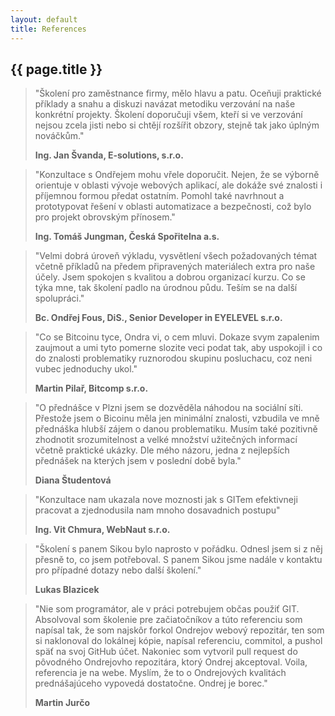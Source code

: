 ```yaml
---
layout: default
title: References
---
```


## {{ page.title }}


> "Školení pro zaměstnance firmy, mělo hlavu a patu. Oceňuji praktické příklady a snahu a diskuzi navázat metodiku verzování na naše konkrétní projekty. Školení doporučuji všem, kteří si ve verzování nejsou zcela jisti nebo si chtějí rozšířit obzory, stejně tak jako úplným nováčkům."
>
> __Ing. Jan Švanda, E-solutions, s.r.o.__

> "Konzultace s Ondřejem mohu vřele doporučit. Nejen, že se výborně orientuje v oblasti vývoje webových aplikací, ale dokáže své znalosti i příjemnou formou předat ostatním. Pomohl také navrhnout a prototypovat řešení v oblasti automatizace a bezpečnosti, což bylo pro projekt obrovským přínosem."
>
> __Ing. Tomáš Jungman, Česká Spořitelna a.s.__

> "Velmi dobrá úroveň výkladu, vysvětlení všech požadovaných témat včetně příkladů na předem připravených materiálech extra pro naše účely. Jsem spokojen s kvalitou a dobrou organizací  kurzu. Co se týka mne, tak školení padlo na úrodnou půdu. Teším se na další spolupráci."
>
> __Bc. Ondřej Fous, DiS., Senior Developer in EYELEVEL s.r.o.__

> "Co se Bitcoinu tyce, Ondra vi, o cem mluvi. Dokaze svym zapalenim zaujmout a umi tyto pomerne slozite veci podat tak, aby uspokojil i co do znalosti problematiky ruznorodou skupinu posluchacu, coz neni vubec jednoduchy ukol."
>
> __Martin Pilař, Bitcomp s.r.o.__

> "O přednášce v Plzni jsem se dozvěděla náhodou na sociální síti. Přestože jsem o Bicoinu měla jen minimální znalosti, vzbudila ve mně přednáška hlubší zájem o danou problematiku. Musím také pozitivně zhodnotit srozumitelnost a velké množství užitečných informací včetně praktické ukázky. Dle mého názoru, jedna z nejlepších přednášek na kterých jsem v poslední době byla."
>
> __Diana Študentová__

> "Konzultace nam ukazala nove moznosti jak s GITem efektivneji pracovat a zjednodusila nam mnoho dosavadnich postupu"
>
> __Ing. Vit Chmura, WebNaut s.r.o.__

> "Školení s panem Sikou bylo naprosto v pořádku. Odnesl jsem si z něj přesně to, co jsem potřeboval. S panem Sikou jsme nadále v kontaktu pro případné dotazy nebo další školení."
>
> __Lukas Blazicek__

> "Nie som programátor, ale v práci potrebujem občas použiť GIT. Absolvoval som školenie pre začiatočníkov a túto referenciu som napísal tak, že som najskôr forkol Ondrejov webový repozitár, ten som si naklonoval do lokálnej kópie, napísal referenciu, commitol, a pushol späť na svoj GitHub účet. Nakoniec som vytvoril pull request do pôvodného Ondrejovho repozitára, ktorý Ondrej akceptoval. Voila, referencia je na webe. Myslím, že to o Ondrejových kvalitách prednášajúceho vypovedá dostatočne. Ondrej je borec."
>
> __Martin Jurčo__
